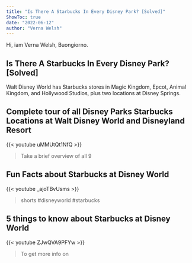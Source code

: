 ```yaml
---
title: "Is There A Starbucks In Every Disney Park? [Solved]"
ShowToc: true 
date: "2022-06-12"
author: "Verna Welsh" 
---
```


Hi, iam Verna Welsh, Buongiorno.
## Is There A Starbucks In Every Disney Park? [Solved]
 Walt Disney World has Starbucks stores in Magic Kingdom, Epcot, Animal Kingdom, and Hollywood Studios, plus two locations at Disney Springs.

## Complete tour of all Disney Parks Starbucks Locations at Walt Disney World and Disneyland Resort
{{< youtube uMMUtQt1NfQ >}}
>Take a brief overview of all 9 

## Fun Facts about Starbucks at Disney World
{{< youtube _ajoTBvUsms >}}
>shorts #disneyworld #starbucks 

## 5 things to know about Starbucks at Disney World
{{< youtube ZJwQVA9PFYw >}}
>To get more info on 

